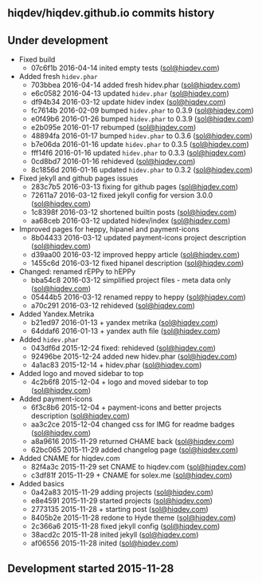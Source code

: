 hiqdev/hiqdev.github.io commits history
---------------------------------------

## Under development

- Fixed build
    - 07c6f1b 2016-04-14 inited empty tests (sol@hiqdev.com)
- Added fresh `hidev.phar`
    - 703bbea 2016-04-14 added fresh hidev.phar (sol@hiqdev.com)
    - e6c0582 2016-04-13 updated `hidev.phar` (sol@hiqdev.com)
    - df94b34 2016-03-12 update hidev index (sol@hiqdev.com)
    - fc7614b 2016-02-09 bumped `hidev.phar` to 0.3.9 (sol@hiqdev.com)
    - e0f49b6 2016-01-26 bumped `hidev.phar` to 0.3.9 (sol@hiqdev.com)
    - e2b095e 2016-01-17 rebumped (sol@hiqdev.com)
    - 48894fa 2016-01-17 bumped `hidev.phar` to 0.3.6 (sol@hiqdev.com)
    - b7e06da 2016-01-16 update `hidev.phar` to 0.3.5 (sol@hiqdev.com)
    - fff14f6 2016-01-16 updated `hidev.phar` to 0.3.3 (sol@hiqdev.com)
    - 0cd8bd7 2016-01-16 rehideved (sol@hiqdev.com)
    - 8c1856d 2016-01-16 updated `hidev.phar` to 0.3.2 (sol@hiqdev.com)
- Fixed jekyll and github pages issues
    - 283c7b5 2016-03-13 fixing for github pages (sol@hiqdev.com)
    - 72611a7 2016-03-12 fixed jekyll config for version 3.0.0 (sol@hiqdev.com)
    - 1c8398f 2016-03-12 shortened builtin posts (sol@hiqdev.com)
    - aa68ceb 2016-03-12 updated hidev/index (sol@hiqdev.com)
- Improved pages for heppy, hipanel and payment-icons
    - 8b04433 2016-03-12 updated payment-icons project description (sol@hiqdev.com)
    - d39aa00 2016-03-12 improved heppy article (sol@hiqdev.com)
    - 1455c6d 2016-03-12 fixed hipanel description (sol@hiqdev.com)
- Changed: renamed rEPPy to hEPPy
    - bba54c8 2016-03-12 simplified project files - meta data only (sol@hiqdev.com)
    - 05444b5 2016-03-12 renamed reppy to heppy (sol@hiqdev.com)
    - a70c291 2016-03-12 rehideved (sol@hiqdev.com)
- Added Yandex.Metrika
    - b21ed97 2016-01-13 + yandex metrika (sol@hiqdev.com)
    - 64ddaf6 2016-01-13 + yandex auth file (sol@hiqdev.com)
- Added `hidev.phar`
    - 043df6d 2015-12-24 fixed: rehideved (sol@hiqdev.com)
    - 92496be 2015-12-24 added new hidev.phar (sol@hiqdev.com)
    - 4a1ac83 2015-12-14 + hidev.phar (sol@hiqdev.com)
- Added logo and moved sidebar to top
    - 4c2b6f8 2015-12-04 + logo and moved sidebar to top (sol@hiqdev.com)
- Added payment-icons
    - 6f3c8b6 2015-12-04 + payment-icons and better projects description (sol@hiqdev.com)
    - aa3c2ce 2015-12-04 changed css for IMG for readme badges (sol@hiqdev.com)
    - a8a9616 2015-11-29 returned CHAME back (sol@hiqdev.com)
    - 62bc065 2015-11-29 added changelog page (sol@hiqdev.com)
- Added CNAME for hiqdev.com
    - 82f4a3c 2015-11-29 set CNAME to hiqdev.com (sol@hiqdev.com)
    - c3df81f 2015-11-29 + CNAME for solex.me (sol@hiqdev.com)
- Added basics
    - 0a42a83 2015-11-29 adding projects (sol@hiqdev.com)
    - e8e4591 2015-11-29 started projects (sol@hiqdev.com)
    - 2773135 2015-11-28 + starting post (sol@hiqdev.com)
    - 8405b2e 2015-11-28 redone to Hyde theme (sol@hiqdev.com)
    - 2c366a6 2015-11-28 fixed jekyll config (sol@hiqdev.com)
    - 38acd2c 2015-11-28 inited jekyll (sol@hiqdev.com)
    - af06556 2015-11-28 inited (sol@hiqdev.com)

## Development started 2015-11-28


